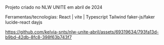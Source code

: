 Projeto criado no NLW UNITE em abril de 2024 

Ferramentas/tecnologias:
React | vite | Typescript
Tailwind 
faker-js/faker
lucide-react
dayjs

https://github.com/kelvia-snts/nlw-unite-abril/assets/69319634/793fa13d-b9bd-42db-8fc8-398f63b743f7

